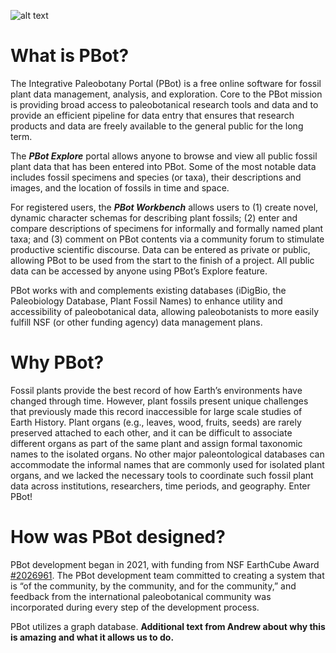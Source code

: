 ![alt text](https://github.com/paleobot/pbot-dev/blob/main/specificationdocs/About%20Page/Overview%20Page%20Graphics%201%20static.png)
# What is PBot?
The Integrative Paleobotany Portal (PBot) is a free online software for fossil plant data management, analysis, and exploration. Core to the PBot mission is providing broad access to paleobotanical research tools and data and to provide an efficient pipeline for data entry that ensures that research products and data are freely available to the general public for the long term. 

The **_PBot Explore_** portal allows anyone to browse and view all public fossil plant data that has been entered into PBot. Some of the most notable data includes fossil specimens and species (or taxa), their descriptions and images, and the location of fossils in time and space.

For registered users, the **_PBot Workbench_** allows users to (1) create novel, dynamic character schemas for describing plant fossils; (2) enter and compare descriptions of specimens for informally and formally named plant taxa; and (3) comment on PBot contents via a community forum to stimulate productive scientific discourse. Data can be entered as private or public, allowing PBot to be used from the start to the finish of a project. All public data can be accessed by anyone using PBot’s Explore feature. 

PBot works with and complements existing databases (iDigBio, the Paleobiology Database, Plant Fossil Names) to enhance utility and accessibility of paleobotanical data, allowing paleobotanists to more easily fulfill NSF (or other funding agency) data management plans.

# Why PBot?
Fossil plants provide the best record of how Earth’s environments have changed through time. However, plant fossils present unique challenges that previously made this record inaccessible for large scale studies of Earth History. Plant organs (e.g., leaves, wood, fruits, seeds) are rarely preserved attached to each other, and it can be difficult to associate different organs as part of the same plant and assign formal taxonomic names to the isolated organs. No other major paleontological databases can accommodate the informal names that are commonly used for isolated plant organs, and we lacked the necessary tools to coordinate such fossil plant data across institutions, researchers, time periods, and geography. Enter PBot!

# How was PBot designed?
PBot development began in 2021, with funding from NSF EarthCube Award [#2026961](www.nsf.gov/awardsearch/showAward?AWD_ID=2026961&HistoricalAwards=false). The PBot development team committed to creating a system that is “of the community, by the community, and for the community,” and feedback from the international paleobotanical community was incorporated during every step of the development process.

PBot utilizes a graph database. **Additional text from Andrew about why this is amazing and what it allows us to do.**
